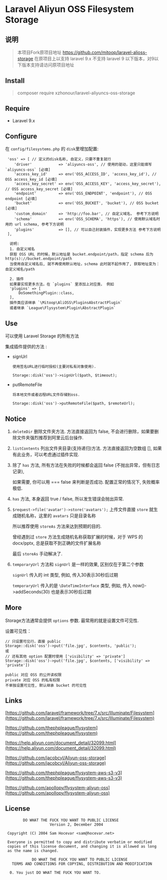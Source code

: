 # Laravel Aliyun OSS Filesystem Storage

## 说明
> 本项目Fork原项目地址 https://github.com/mitoop/laravel-alioss-storage
> 在原项目上以支持 laravel 9.x
> 不支持 laravel 9 以下版本，对9以下版本支持请访问原项目地址

## Install
> composer require xzhonour/laravel-aliyuncs-oss-storage

## Require
   - Laravel 9.x

## Configure
在 `config/filesystems.php` 的 `disk`里增加配置:
```
 'oss' => [ // 定义的disk名称, 自定义，只要不重复就行
    'driver'            => 'aliyuncs-oss', // 使用的驱动，这里只能填写 `aliyuncs-oss` [必填]
    'access_key_id'     => env('OSS_ACCESS_ID', 'access_key_id'), // OSS access_key_id [必填]
    'access_key_secret' => env('OSS_ACCESS_KEY', 'access_key_secret'), // OSS access_key_secret [必填]
    'endpoint'          => env('OSS_ENDPOINT', 'endpoint'), // OSS endpoint [必填]
    'bucket'            => env('OSS_BUCKET', 'bucket'), // OSS bucket [必填]
    'custom_domain'     => 'http://foo.bar', // 自定义域名， 参考下方说明
    'schema'            => env('OSS_SCHEMA', 'https'), // 使用默认域名时用的 url schema, 参考下方说明
    'plugins'           => [], // 可以自己封装插件，实现更多方法 参考下方说明
 ],

  说明:
  1. 自定义域名
  获取 OSS URL 的时候，默认地址是 bucket.endpoint/path，指定 schema 后为 http(s)://bucket.endpoint/path
  当使用自定义域名后, 就不再使用默认地址，schema 此时就不起作用了, 获取地址变为：自定义域名/path
  
  2. 插件
  如果要实现更多方法，在 `plugins` 里添加上对应类， 例如
  'plugins' => [
      DoSomethingPlugin::class,
  ],
  插件类应该继承 `\Mitoop\AliOSS\PluginsAbstractPlugin` 
  或者继承 `League\Flysystem\Plugin\AbstractPlugin`
```  
      
## Use
可以使用 Laravel Storage 的所有方法

集成插件提供的方法 :
- signUrl 
  ```
  使用签名URL进行临时授权(主要对私有对象使用). 
  
  Storage::disk('oss')->signUrl($path, $timeout);
  ```
- putRemoteFile 
  ```
  将本地文件或者远程URL文件存储到oss. 
  
  Storage::disk('oss')->putRemoteFile($path, $remoteUrl);
  ```

## Notice

1. `deleteDir` 删除文件夹方法. 方法直接返回为 false, 不会进行删除，如果要删除文件夹强烈推荐到阿里云后台操作.

2. `listContents` 列出文件夹目录(支持递归)方法. 方法直接返回为空数组 [], 如果有此业务，可以考虑通过插件实现.

3. 除了 `has` 方法, 所有方法在失败的时候都会返回 false (不抛出异常，但有日志记录),
   
   如果需要, 你可以用 === false 来判断是否成功. 配置正常的情况下, 失败概率极低.

3. `has` 方法, 本身返回 true / false, 所以发生错误会抛出异常.

4. `$request->file('avatar')->store('avatars');` 上传文件直接 `store` 就生成随机名称，这里的 `avatars` 只是目录名称

   所以推荐使用 `storeAs` 方法来达到预期的目的.
   
   曾经遇到过 `store` 方法生成随机名称获取扩展的时候，对于 WPS 的 docx/pptx, 总是获取不到正确的文件扩展名称
   
   最后 `storeAs` 手动解决了.

5. `temporaryUrl` 方法和 `signUrl` 是一样的效果, 区别仅在于第二个参数

   `signUrl` 传入的 int 类型, 例如, 传入30表示30秒后过期
   
   `temporaryUrl` 传入的是 `\DateTimeInterface` 类型, 例如, 传入 now()->addSeconds(30) 也是表示30秒后过期

## More

Storage方法通常会提供 `options` 参数. 最常用的就是设置文件可见性.

设置可见性：
```
// 只设置可见行，直接 public
Storage::disk('oss')->put('file.jpg', $contents, 'public');
或
// 还有其他 option 配置时使用 ['visibility' => 'private']
Storage::disk('oss')->put('file.jpg', $contents, ['visibility' => 'private']) 

public 对应 OSS 的公开读权限
private 对应 OSS 的私有权限
不单独设置可见性, 默认继承 bucket 的可见性 
```

## Links
[https://github.com/laravel/framework/tree/7.x/src/Illuminate/Filesystem](https://github.com/laravel/framework/tree/7.x/src/Illuminate/Filesystem)

[https://github.com/thephpleague/flysystem](https://github.com/thephpleague/flysystem)

[https://help.aliyun.com/document_detail/32099.html](https://help.aliyun.com/document_detail/32099.html)

[https://github.com/jacobcyl/Aliyun-oss-storage](https://github.com/jacobcyl/Aliyun-oss-storage)

[https://github.com/thephpleague/flysystem-aws-s3-v3](https://github.com/thephpleague/flysystem-aws-s3-v3)

[https://github.com/apollopy/flysystem-aliyun-oss](https://github.com/apollopy/flysystem-aliyun-oss)

## License
```
        DO WHAT THE FUCK YOU WANT TO PUBLIC LICENSE 
                    Version 2, December 2004 

 Copyright (C) 2004 Sam Hocevar <sam@hocevar.net> 

 Everyone is permitted to copy and distribute verbatim or modified 
 copies of this license document, and changing it is allowed as long 
 as the name is changed. 

            DO WHAT THE FUCK YOU WANT TO PUBLIC LICENSE 
   TERMS AND CONDITIONS FOR COPYING, DISTRIBUTION AND MODIFICATION 

  0. You just DO WHAT THE FUCK YOU WANT TO.
```

